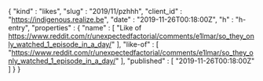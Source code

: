 {
  "kind" : "likes",
  "slug" : "2019/11/pzhhh",
  "client_id" : "https://indigenous.realize.be",
  "date" : "2019-11-26T00:18:00Z",
  "h" : "h-entry",
  "properties" : {
    "name" : [ "Like of https://www.reddit.com/r/unexpectedfactorial/comments/e1lmar/so_they_only_watched_1_episode_in_a_day/" ],
    "like-of" : [ "https://www.reddit.com/r/unexpectedfactorial/comments/e1lmar/so_they_only_watched_1_episode_in_a_day/" ],
    "published" : [ "2019-11-26T00:18:00Z" ]
  }
}
